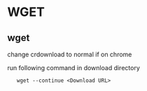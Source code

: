 # WGET

## wget

change crdownload to normal if on chrome

run following command in download directory

```
   wget --continue <Download URL>
```
